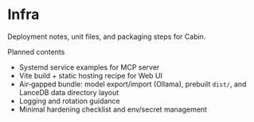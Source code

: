 # Infra

Deployment notes, unit files, and packaging steps for Cabin.

Planned contents
- Systemd service examples for MCP server
- Vite build + static hosting recipe for Web UI
- Air‑gapped bundle: model export/import (Ollama), prebuilt `dist/`, and LanceDB data directory layout
- Logging and rotation guidance
- Minimal hardening checklist and env/secret management
